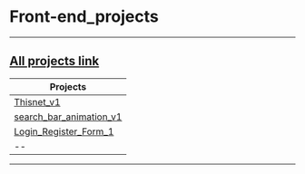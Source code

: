 # Front-end_projects

<hr>

## [All projects link](https://github.com/achnouri) 



| Projects                                                                                                                                   |
| -------------------------------------------------------------------------------------------------------------------------------------------|
| [Thisnet_v1](https://github.com/achnouri/Thisnet_simple_front-end_v1)                                                                      | 
| [search_bar_animation_v1](https://github.com/achnouri/search_bar_animation_v1)                                                             |
| [Login_Register_Form_1](https://github.com/achnouri/Login_Register_Form)                                                                   |
|  --   | Other projects under implementation ...                                                                                            |

<hr>
